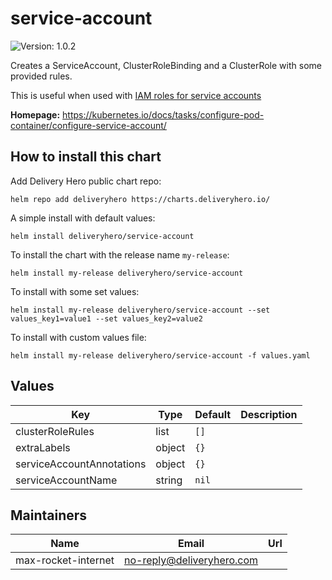 # service-account

![Version: 1.0.2](https://img.shields.io/badge/Version-1.0.2-informational?style=flat-square)

Creates a ServiceAccount, ClusterRoleBinding and a ClusterRole with some provided rules.

This is useful when used with [IAM roles for service accounts](https://docs.aws.amazon.com/eks/latest/userguide/iam-roles-for-service-accounts.html)

**Homepage:** <https://kubernetes.io/docs/tasks/configure-pod-container/configure-service-account/>

## How to install this chart

Add Delivery Hero public chart repo:

```console
helm repo add deliveryhero https://charts.deliveryhero.io/
```

A simple install with default values:

```console
helm install deliveryhero/service-account
```

To install the chart with the release name `my-release`:

```console
helm install my-release deliveryhero/service-account
```

To install with some set values:

```console
helm install my-release deliveryhero/service-account --set values_key1=value1 --set values_key2=value2
```

To install with custom values file:

```console
helm install my-release deliveryhero/service-account -f values.yaml
```

## Values

| Key | Type | Default | Description |
|-----|------|---------|-------------|
| clusterRoleRules | list | `[]` |  |
| extraLabels | object | `{}` |  |
| serviceAccountAnnotations | object | `{}` |  |
| serviceAccountName | string | `nil` |  |

## Maintainers

| Name | Email | Url |
| ---- | ------ | --- |
| max-rocket-internet | <no-reply@deliveryhero.com> |  |
